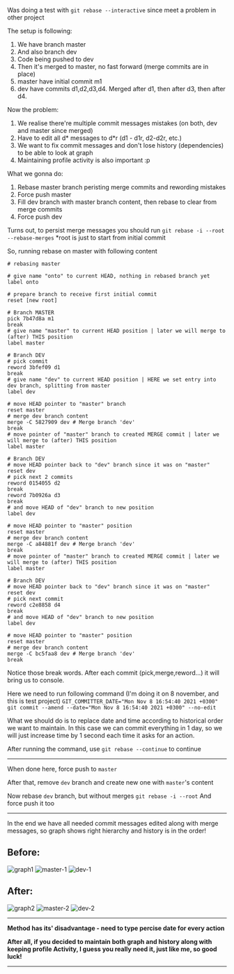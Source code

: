 Was doing a test with `git rebase --interactive` since meet a problem in other project

The setup is following:
1. We have branch master
2. And also branch dev
3. Code being pushed to dev
4. Then it's merged to master, no fast forward (merge commits are in place)
5. master have initial commit m1
6. dev have commits d1,d2,d3,d4. Merged after d1, then after d3, then after d4.

Now the problem:
1. We realise there're multiple commit messages mistakes (on both, dev and master since merged)
2. Have to edit all d* messages to d*r (d1 - d1r, d2-d2r, etc.)
3. We want to fix commit messages and don't lose history (dependencies) to be able to look at graph
4. Maintaining profile activity is also important :p 

What we gonna do:
1. Rebase master branch peristing merge commits and rewording mistakes
2. Force push master
3. Fill dev branch with master branch content, then rebase to clear from merge commits
4. Force push dev

Turns out, to persist merge messages you should run
```git rebase -i --root --rebase-merges```
*root is just to start from initial commit

So, running rebase on master with following content
```
# rebasing master

# give name "onto" to current HEAD, nothing in rebased branch yet 
label onto 

# prepare branch to receive first initial commit
reset [new root]

# Branch MASTER
pick 7b47d8a m1
break
# give name "master" to current HEAD position | later we will merge to (after) THIS position
label master

# Branch DEV
# pick commit
reword 3bfef09 d1
break
# give name "dev" to current HEAD position | HERE we set entry into dev branch, splitting from master
label dev

# move HEAD pointer to "master" branch
reset master
# merge dev branch content
merge -C 5827909 dev # Merge branch 'dev'
break
# move pointer of "master" branch to created MERGE commit | later we will merge to (after) THIS position
label master

# Branch DEV
# move HEAD pointer back to "dev" branch since it was on "master"
reset dev
# pick next 2 commits
reword 0154055 d2
break
reword 7b0926a d3
break
# and move HEAD of "dev" branch to new position
label dev

# move HEAD pointer to "master" position
reset master
# merge dev branch content
merge -C a84881f dev # Merge branch 'dev'
break
# move pointer of "master" branch to created MERGE commit | later we will merge to (after) THIS position
label master

# Branch DEV
# move HEAD pointer back to "dev" branch since it was on "master"
reset dev
# pick next commit
reword c2e8858 d4
break
# and move HEAD of "dev" branch to new position
label dev

# move HEAD pointer to "master" position
reset master
# merge dev branch content
merge -C bc5faa8 dev # Merge branch 'dev'
break
```

Notice those break words. After each commit (pick,merge,reword...) it will bring us to console.

Here we need to run following command (I'm doing it on 8 november, and this is test project)
```GIT_COMMITTER_DATE="Mon Nov 8 16:54:40 2021 +0300" git commit --amend --date="Mon Nov 8 16:54:40 2021 +0300" --no-edit```

What we should do is to replace date and time according to historical order we want to maintain. In this case we can commit everything in 1 day, so we will just increase time by 1 second each time it asks for an action.

After running the command, use `git rebase --continue` to continue

---

When done here, force push to `master`

After that, remove `dev` branch and create new one with `master`'s content

Now rebase `dev` branch, but without merges
```git rebase -i --root```
And force push it too

---

In the end we have all needed commit messages edited along with merge messages, so graph shows right hierarchy and history is in the order!

## Before:

![graph1](https://github.com/SanariSan/rebase-mistakes/blob/master/assets/g1.png?raw=true)
![master-1](https://github.com/SanariSan/rebase-mistakes/blob/master/assets/cm1.png?raw=true)
![dev-1](https://github.com/SanariSan/rebase-mistakes/blob/master/assets/cd1.png?raw=true)


## After:

![graph2](https://github.com/SanariSan/rebase-mistakes/blob/master/assets/g2.png?raw=true)
![master-2](https://github.com/SanariSan/rebase-mistakes/blob/master/assets/cm2.png?raw=true)
![dev-2](https://github.com/SanariSan/rebase-mistakes/blob/master/assets/cd2.png?raw=true)

---

**Method has its' disadvantage - need to type percise date for every action**

**After all, if you decided to maintain both graph and history along with keeping profile Activity, I guess you really need it, just like me, so good luck!**

---
